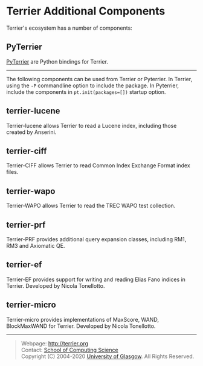 # Terrier Additional Components

Terrier's ecosystem has a number of components: 

## PyTerrier

[PyTerrier](http://github.com/terrier-org/pyterrier/) are Python bindings for Terrier.


----

The following components can be used from Terrier or Pyterrier. In Terrier, using the `-P` commandline option to include the package. In Pyterrier, include the components in `pt.init(packages=[])` startup option.

## terrier-lucene
Terrier-lucene allows Terrier to read a Lucene index, including those created by Anserini.

## terrier-ciff
Terrier-CIFF allows Terrier to read Common Index Exchange Format index files.

## terrier-wapo
Terrier-WAPO allows Terrier to read the TREC WAPO test collection.

## terrier-prf
Terrier-PRF provides additional query expansion classes, including RM1, RM3 and Axiomatic QE.

## terrier-ef
Terrier-EF provides support for writing and reading Elias Fano indices in Terrier. Developed by Nicola Tonellotto.

## terrier-micro
Terrier-micro provides implementations of MaxScore, WAND, BlockMaxWAND for Terrier. Developed by Nicola Tonellotto.

----------------------------------
> Webpage: <http://terrier.org>  
> Contact: [School of Computing Science](http://www.dcs.gla.ac.uk/)  
> Copyright (C) 2004-2020 [University of Glasgow](http://www.gla.ac.uk/). All Rights Reserved.
